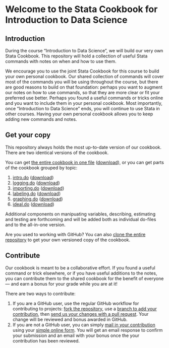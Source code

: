 # Welcome to the Stata Cookbook for Introduction to Data Science

## Introduction

During the course “Introduction to Data Science”, we will build our very own Stata Cookbook. This repository will hold a collection of useful Stata commands with notes on when and how to use them. 

We encourage you to use the joint Stata Cookbook for this course to build your own personal cookbook. Our shared collection of commands will cover most of the commands you will be using throughout the course, but there are good reasons to build on that foundation: perhaps you want to augment our notes on how to use commands, so that they are more clear or fit your preferred use better. Perhaps you found a useful commands or tricks online and you want to include them in your personal cookbook. Most importantly, once “Introduction to Data Science” ends, you will continue to use Stata in other courses. Having your own personal cookbook allows you to keep adding new commands and notes.

## Get your copy

This repository always holds the most up-to-date version of our cookbook. There are two identical versions of the cookbook.

You can get [the entire cookbook in one file](https://github.com/lfkrebs/stata-cookbook/blob/master/all-in-one.do) ([download](https://raw.githubusercontent.com/lfkrebs/stata-cookbook/master/all-in-one.do)), or you can get parts of the cookbook grouped by topic:

1. [intro.do](https://github.com/lfkrebs/stata-cookbook/blob/master/intro.do) ([download](https://raw.githubusercontent.com/lfkrebs/stata-cookbook/master/intro.do))
2. [logging.do](https://github.com/lfkrebs/stata-cookbook/blob/master/logging.do) ([download](https://raw.githubusercontent.com/lfkrebs/stata-cookbook/master/logging.do))
3. [importing.do](https://github.com/lfkrebs/stata-cookbook/blob/master/importing.do) ([download](https://raw.githubusercontent.com/lfkrebs/stata-cookbook/master/importing.do))
4. [labeling.do](https://github.com/lfkrebs/stata-cookbook/blob/master/labeling.do) ([download](https://raw.githubusercontent.com/lfkrebs/stata-cookbook/master/labeling.do))
5. [graphing.do](https://github.com/lfkrebs/stata-cookbook/blob/master/graphing.do) ([download](https://raw.githubusercontent.com/lfkrebs/stata-cookbook/master/graphing.do))
6. [ideal.do](https://github.com/lfkrebs/stata-cookbook/blob/master/ideal.do) ([download](https://raw.githubusercontent.com/lfkrebs/stata-cookbook/master/ideal.do))

Additional components on manipuating variables, describing, estimating and testing are forthcoming and will be added both as individual do-files and to the all-in-one version.

Are you used to working with GitHub? You can also [clone the entire repository](https://github.com/lfkrebs/stata-cookbook.git) to get your own versioned copy of the cookbook.

## Contribute

Our cookbook is meant to be a collaborative effort. If you found a useful command or trick elsewhere, or if you have useful additions to the notes, you can contribute them to the shared cookbook for the benefit of everyone — and earn a bonus for your grade while you are at it!

There are two ways to contribute:

1. If you are a GitHub user, use the regular GitHub workflow for contributing to projects: [fork the repository](http://guides.github.com/activities/forking/), use a [branch to add your contribution](http://guides.github.com/introduction/flow/), then [send us your changes with a pull request](https://help.github.com/articles/using-pull-requests/). Your change will be reviewed and bonus awarded in GitHub.
2. If you are not a GitHub user, you can simply [mail in your contribution](http://l.mgsog.nl/stata-cookbook-contribution) using your [simple online form](http://l.mgsog.nl/stata-cookbook-contribution). You will get an email response to confirm your submission and an email with your bonus once the your contribution has been reviewed.
